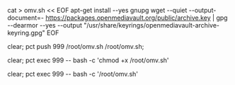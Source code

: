 cat > omv.sh << EOF
apt-get install --yes gnupg
wget --quiet --output-document=- https://packages.openmediavault.org/public/archive.key | gpg --dearmor --yes --output "/usr/share/keyrings/openmediavault-archive-keyring.gpg"
EOF


clear;
pct push 999 /root/omv.sh /root/omv.sh;


clear;
pct exec 999 -- bash -c 'chmod +x /root/omv.sh'

clear;
pct exec 999 -- bash -c '/root/omv.sh'

